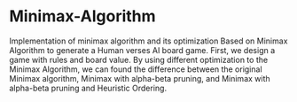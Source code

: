 # Minimax-Algorithm
Implementation of minimax algorithm and its optimization
Based on Minimax Algorithm to generate a Human verses AI board game. 
First, we design a game with rules and board value. By using different optimization to the Minimax Algorithm, 
we can found the difference between the original Minimax algorithm, Minimax with alpha-beta pruning, and Minimax with alpha-beta pruning and Heuristic Ordering. 

